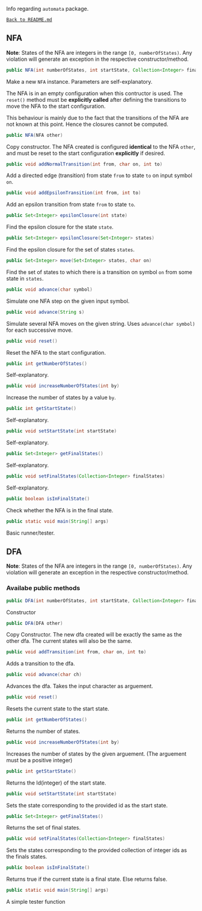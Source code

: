 Info regarding `automata` package.

[`Back to README.md`](../README.md)

## NFA

**Note**: States of the NFA are integers in the range `[0, numberOfStates)`. Any violation will generate an exception in the respective constructor/method.

```java
public NFA(int numberOfStates, int startState, Collection<Integer> finalStates)
```

Make a new `NFA` instance. Parameters are self-explanatory.

The NFA is in an empty configuration when this contructor is used. The `reset()` method must be **explicitly called** after defining the transitions to move the NFA to the start configuration. 

This behaviour is mainly due to the fact that the transitions of the NFA are not known at this point. Hence the closures cannot be computed.

```java
public NFA(NFA other)
```

Copy constructor. The NFA created is configured **identical** to the NFA `other`, and must be reset to the start configuration **explicitly** if desired.

```java
public void addNormalTransition(int from, char on, int to)
```

Add a directed edge (transition) from state `from` to state `to` on input symbol `on`.

```java
public void addEpsilonTransition(int from, int to)
```

Add an epsilon transition from state `from` to state `to`.

```java
public Set<Integer> epsilonClosure(int state)
```

Find the epsilon closure for the state `state`.

```java
public Set<Integer> epsilonClosure(Set<Integer> states)
```

Find the epsilon closure for the set of states `states`.

```java
public Set<Integer> move(Set<Integer> states, char on)
```

Find the set of states to which there is a transition on symbol `on` from some state in `states`.

```java
public void advance(char symbol)
```

Simulate one NFA step on the given input symbol.

```java
public void advance(String s)
```

Simulate several NFA moves on the given string. Uses `advance(char symbol)` for each successive move.

```java
public void reset()
```

Reset the NFA to the start configuration.

```java
public int getNumberOfStates()
```

Self-explanatory.

```java
public void increaseNumberOfStates(int by)
```

Increase the number of states by a value `by`.

```java
public int getStartState()
```

Self-explanatory.

```java
public void setStartState(int startState)
```

Self-explanatory.

```java
public Set<Integer> getFinalStates()
```

Self-explanatory.

```java
public void setFinalStates(Collection<Integer> finalStates)
```

Self-explanatory.

```java
public boolean isInFinalState()
```

Check whether the NFA is in the final state.

```java
public static void main(String[] args)
```

Basic runner/tester.

## DFA

**Note**: States of the NFA are integers in the range `[0, numberOfStates)`. Any violation will generate an exception in the respective constructor/method.

### Availabe public methods

```java
public DFA(int numberOfStates, int startState, Collection<Integer> finalStates)
```
Constructor

```java
public DFA(DFA other)
```
Copy Constructor. The new dfa created will be exactly the same as the other dfa. The current states will also be the same.

```java
public void addTransition(int from, char on, int to)
```
Adds a transition to the dfa.

```java
public void advance(char ch)
```
Advances the dfa. Takes the input character as arguement.

```java
public void reset()
```
Resets the current state to the start state.

```java
public int getNumberOfStates()
```
Returns the number of states.

```java
public void increaseNumberOfStates(int by)
```
Increases the number of states by the given arguement. (The arguement must be a positive integer)

```java
public int getStartState()
```
Returns the Id(integer) of the start state.

```java
public void setStartState(int startState)
```
Sets the state corresponding to the provided id as the start state.

```java
public Set<Integer> getFinalStates()
```
Returns the set of final states.

```java
public void setFinalStates(Collection<Integer> finalStates)
```
Sets the states corresponding to the provided collection of integer ids as the finals states.

```java
public boolean isInFinalState()
```
Returns true if the current state is a final state. Else returns false.

```java
public static void main(String[] args)
```
A simple tester function
